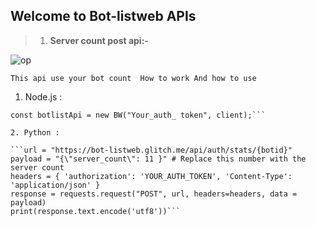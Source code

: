 ## Welcome to Bot-listweb APIs

> 1. **Server count post api:-**

![op](https://encrypted-tbn0.gstatic.com/images?q=tbn%3AANd9GcRy4UlLBtzwSA3qNAv1Cit3gkxAFcK7IUIFVhBbgf-Wy754QdCA&usqp=CAU)


``This api use your bot count 
How to work
And how to use``

1. Node.js :

```const BW = require("bot-listweb-api");
const botlistApi = new BW("Your_auth_ token", client);```

2. Python :

```url = "https://bot-listweb.glitch.me/api/auth/stats/{botid}" 
payload = "{\"server_count\": 11 }" # Replace this number with the server count 
headers = { 'authorization': 'YOUR_AUTH_TOKEN', 'Content-Type': 'application/json' } 
response = requests.request("POST", url, headers=headers, data = payload) 
print(response.text.encode('utf8'))```

